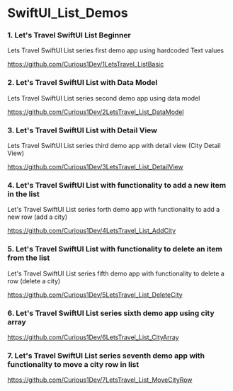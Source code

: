 # SwiftUI_List_Demos

<h3> 1. Let's Travel SwiftUI List Beginner </h3>

Lets Travel SwiftUI List series first demo app using hardcoded Text values

https://github.com/Curious1Dev/1LetsTravel_ListBasic


<h3> 2. Let's Travel SwiftUI List with Data Model </h3>

Lets Travel SwiftUI List series second demo app using data model

https://github.com/Curious1Dev/2LetsTravel_List_DataModel

<h3> 3. Let's Travel SwiftUI List with Detail View </h3>

Lets Travel SwiftUI List series third demo app with detail view (City Detail View)

https://github.com/Curious1Dev/3LetsTravel_List_DetailView

<h3> 4. Let's Travel SwiftUI List with functionality to add a new item in the list </h3>

Let's Travel SwiftUI List series forth demo app with functionality to add a new row (add a city)

https://github.com/Curious1Dev/4LetsTravel_List_AddCity

<h3> 5. Let's Travel SwiftUI List with functionality to delete an item from the list </h3>

Let's Travel SwiftUI List series fifth demo app with functionality to delete a row (delete a city)

https://github.com/Curious1Dev/5LetsTravel_List_DeleteCity

<h3> 6. Let's Travel SwiftUI List series sixth demo app using city array </h3>

https://github.com/Curious1Dev/6LetsTravel_List_CityArray

<h3> 7. Let's Travel SwiftUI List series seventh demo app with functionality to move a city row in list </h3>

https://github.com/Curious1Dev/7LetsTravel_List_MoveCityRow
